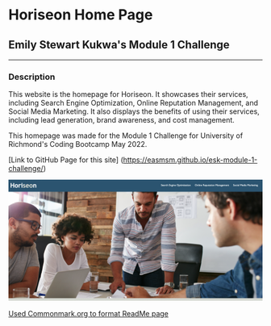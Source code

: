 # Horiseon Home Page
## Emily Stewart Kukwa's Module 1 Challenge
---

### Description

This website is the homepage for Horiseon. It showcases their services, including Search Engine Optimization, Online Reputation Management, and Social Media Marketing. It also displays the benefits of using their services, including lead generation, brand awareness, and cost management. 

This homepage was made for the Module 1 Challenge for University of Richmond's Coding Bootcamp May 2022.

[Link to GitHub Page for this site] (https://easmsm.github.io/esk-module-1-challenge/)

![Image](./assets/images/Horiseon%20Home%20Page.png)

[Used Commonmark.org to format ReadMe page](https://commonmark.org/help/)